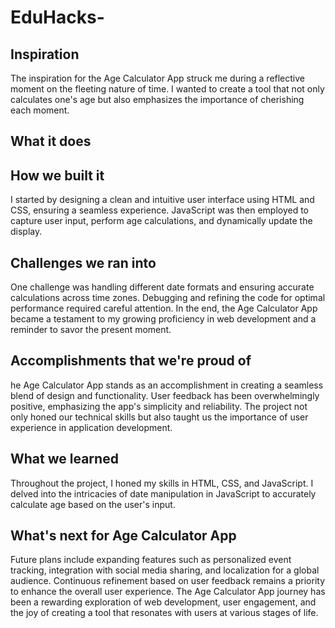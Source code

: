 # EduHacks-
## Inspiration
The inspiration for the Age Calculator App struck me during a reflective moment on the fleeting nature of time. I wanted to create a tool that not only calculates one's age but also emphasizes the importance of cherishing each moment.
## What it does

## How we built it
I started by designing a clean and intuitive user interface using HTML and CSS, ensuring a seamless experience. JavaScript was then employed to capture user input, perform age calculations, and dynamically update the display.
## Challenges we ran into
One challenge was handling different date formats and ensuring accurate calculations across time zones. Debugging and refining the code for optimal performance required careful attention.
In the end, the Age Calculator App became a testament to my growing proficiency in web development and a reminder to savor the present moment.
## Accomplishments that we're proud of
he Age Calculator App stands as an accomplishment in creating a seamless blend of design and functionality. User feedback has been overwhelmingly positive, emphasizing the app's simplicity and reliability. The project not only honed our technical skills but also taught us the importance of user experience in application development.
## What we learned
Throughout the project, I honed my skills in HTML, CSS, and JavaScript. I delved into the intricacies of date manipulation in JavaScript to accurately calculate age based on the user's input.
## What's next for Age Calculator App
Future plans include expanding features such as personalized event tracking, integration with social media sharing, and localization for a global audience. Continuous refinement based on user feedback remains a priority to enhance the overall user experience.
The Age Calculator App journey has been a rewarding exploration of web development, user engagement, and the joy of creating a tool that resonates with users at various stages of life.
